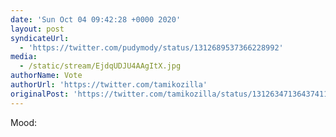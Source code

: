 ```yaml
---
date: 'Sun Oct 04 09:42:28 +0000 2020'
layout: post
syndicateUrl:
  - 'https://twitter.com/pudymody/status/1312689537366228992'
media:
  - /static/stream/EjdqUDJU4AAgItX.jpg
authorName: Vote
authorUrl: 'https://twitter.com/tamikozilla'
originalPost: 'https://twitter.com/tamikozilla/status/1312634713643741184'
---
```

Mood: 